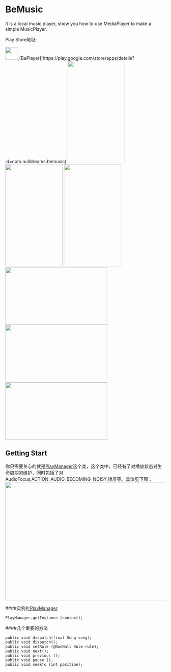# BeMusic
It is a local music player, show you how to use MediaPlayer to make a simple MusicPlayer.

Play Store地址:

<a href="https://play.google.com/store/apps/details?id=com.nulldreams.bemusic">
<img src="https://github.com/boybeak/BeMusic/blob/master/app/icon_512.png" width="40" height="40"/>
<a/>
[BePlayer](https://play.google.com/store/apps/details?id=com.nulldreams.bemusic)

<img src="https://github.com/boybeak/BeMusic/blob/master/app/play_detail.png" width="180" height="320"/>
<img src="https://github.com/boybeak/BeMusic/blob/master/app/album_list.png" width="180" height="320"/>
<img src="https://github.com/boybeak/BeMusic/blob/master/app/play_list.png" width="180" height="320"/>

<img src="https://github.com/boybeak/BeMusic/blob/master/app/play_detail_land.png" width="320" height="180"/>
<img src="https://github.com/boybeak/BeMusic/blob/master/app/album_list_land.png" width="320" height="180"/>
<img src="https://github.com/boybeak/BeMusic/blob/master/app/play_list_land.png" width="320" height="180"/>

## Getting Start
你只需要关心的就是[PlayManager](https://github.com/boybeak/BeMusic/blob/master/media/src/main/java/com/nulldreams/media/manager/PlayManager.java)这个类，这个类中，已经有了对播放状态对生命周期的维护，同时包括了对AudioFocus,ACTION_AUDIO_BECOMING_NOISY,锁屏等。具体见下图：
<img src="https://github.com/boybeak/BeMusic/blob/master/app/img.jpeg" width="737" height="370"/>

####实例化[PlayManager](https://github.com/boybeak/BeMusic/blob/master/media/src/main/java/com/nulldreams/media/manager/PlayManager.java)

```
PlayManager.getInstance (context);
```
####几个重要的方法
```
public void dispatch(final Song song);
public void dispatch();
public void setRule (@NonNull Rule rule);
public void next();
public void previous ();
public void pause ();
public void seekTo (int position);
```